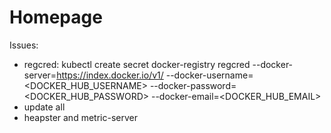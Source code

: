 # Homepage

Issues:
- regcred:
  kubectl create secret docker-registry regcred --docker-server=https://index.docker.io/v1/ --docker-username=<DOCKER_HUB_USERNAME> --docker-password=<DOCKER_HUB_PASSWORD> --docker-email=<DOCKER_HUB_EMAIL>
- update all
- heapster and metric-server
